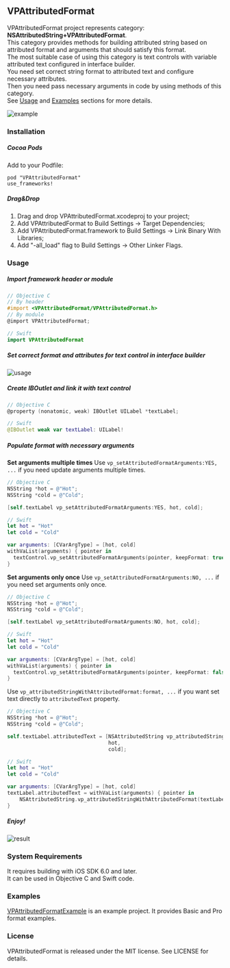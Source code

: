 ## VPAttributedFormat
VPAttributedFormat project represents category: **NSAttributedString+VPAttributedFormat**.  
This category provides methods for building attributed string based on attributed format and arguments that should satisfy this format.  
The most suitable case of using this category is text controls with variable attributed text configured in interface builder.  
You need set correct string format to attributed text and configure necessary attributes.  
Then you need pass necessary arguments in code by using methods of this category.  
See [Usage](#usage) and [Examples](#examples) sections for more details.  

![example](https://cloud.githubusercontent.com/assets/7302163/8714863/a33e91c2-2b3f-11e5-93aa-f886c019ca38.png)

### Installation
##### Cocoa Pods
Add to your Podfile:  
```
pod "VPAttributedFormat"
use_frameworks!
```

##### Drag&Drop
1. Drag and drop VPAttributedFormat.xcodeproj to your project;
2. Add VPAttributedFormat to Build Settings -> Target Dependencies;
3. Add VPAttributedFormat.framework to Build Settings -> Link Binary With Libraries;
4. Add "-all_load" flag to Build Settings -> Other Linker Flags.

### Usage<a name="usage"></a>
##### Import framework header or module
```objective-c
// Objective C
// By header
#import <VPAttributedFormat/VPAttributedFormat.h>
// By module
@import VPAttributedFormat;
```
```swift
// Swift
import VPAttributedFormat
```

##### Set correct format and attributes for text control in interface builder
![usage](https://cloud.githubusercontent.com/assets/7302163/8714855/93099414-2b3f-11e5-8b20-ac1a48896378.png)

##### Create IBOutlet and link it with text control
```objective-c
// Objective C
@property (nonatomic, weak) IBOutlet UILabel *textLabel;
```
```swift
// Swift
@IBOutlet weak var textLabel: UILabel!
```

##### Populate format with necessary arguments

**Set arguments multiple times**
Use `vp_setAttributedFormatArguments:YES, ...` if you need update arguments multiple times.
```objective-c
// Objective C
NSString *hot = @"Hot";
NSString *cold = @"Cold";

[self.textLabel vp_setAttributedFormatArguments:YES, hot, cold];
```
```swift
// Swift
let hot = "Hot"
let cold = "Cold"

var arguments: [CVarArgType] = [hot, cold]
withVaList(arguments) { pointer in
  textControl.vp_setAttributedFormatArguments(pointer, keepFormat: true);
}
```
**Set arguments only once**
Use `vp_setAttributedFormatArguments:NO, ...` if you need set arguments only once.
```objective-c
// Objective C
NSString *hot = @"Hot";
NSString *cold = @"Cold";

[self.textLabel vp_setAttributedFormatArguments:NO, hot, cold];
```
```swift
// Swift
let hot = "Hot"
let cold = "Cold"

var arguments: [CVarArgType] = [hot, cold]
withVaList(arguments) { pointer in
  textControl.vp_setAttributedFormatArguments(pointer, keepFormat: false);
}
```

Use `vp_attributedStringWithAttributedFormat:format, ...` if you want set text directly to `attributedText` property.
```objective-c
// Objective C
NSString *hot = @"Hot";
NSString *cold = @"Cold";

self.textLabel.attributedText = [NSAttributedString vp_attributedStringWithAttributedFormat:self.textLabel.attributedText,
                                 hot,
                                 cold];
```
```swift
// Swift
let hot = "Hot"
let cold = "Cold"

var arguments: [CVarArgType] = [hot, cold]
textLabel.attributedText = withVaList(arguments) { pointer in
    NSAttributedString.vp_attributedStringWithAttributedFormat(textLabel.attributedText, arguments: pointer)
}
```

##### Enjoy!
![result](https://cloud.githubusercontent.com/assets/7302163/8714860/9b37dbb4-2b3f-11e5-8296-9a57f39cd702.png)

### System Requirements
It requires building with iOS SDK 6.0 and later.  
It can be used in Objective C and Swift code.

### Examples<a name="examples"></a>
[VPAttributedFormatExample](https://github.com/Visput/VPAttributedFormat/tree/master/VPAttributedFormatExample/ "VPAttributedFormatExample") is an example project. It provides Basic and Pro format examples. 

### License
VPAttributedFormat is released under the MIT license. See LICENSE for details.
